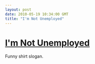 ```yaml
---
layout: post
date: 2010-05-19 10:34:00 GMT
title: "I'm Not Unemployed"
---
```

# [I'm Not Unemployed](http://store.dieselsweeties.com/products/im-not-unemployed-im-nsfw-shirt)

Funny shirt slogan.